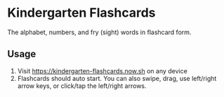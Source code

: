 # Kindergarten Flashcards

The alphabet, numbers, and fry (sight) words in flashcard form.

## Usage

1. Visit https://kindergarten-flashcards.now.sh on any device
2. Flashcards should auto start. You can also swipe, drag, use left/right arrow keys, or click/tap the left/right arrows.
